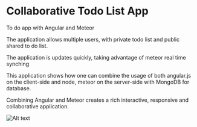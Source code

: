 # Collaborative Todo List App
To do app with Angular and Meteor

The application allows multiple users, with private todo list and public shared to do list.

The application is updates quickly, taking advantage of meteor real time synching

This application shows how one can combine the usage of both angular.js on the client-side 
and node, meteor on the server-side with MongoDB for database.

Combining Angular and Meteor creates a rich interactive, responsive and collaborative application.

![Alt text](https://cloud.githubusercontent.com/assets/13487454/11828257/ce9bdf1e-a358-11e5-96ec-75db5d0ff9a8.png)



